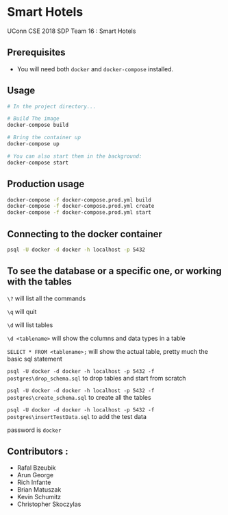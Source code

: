 # Smart Hotels
UConn CSE 2018 SDP Team 16 : Smart Hotels

## Prerequisites
- You will need both `docker` and `docker-compose` installed.

## Usage
```bash
# In the project directory...

# Build The image
docker-compose build

# Bring the container up
docker-compose up

# You can also start them in the background:
docker-compose start
```

## Production usage
```bash
docker-compose -f docker-compose.prod.yml build
docker-compose -f docker-compose.prod.yml create
docker-compose -f docker-compose.prod.yml start
```

## Connecting to the docker container
```bash
psql -U docker -d docker -h localhost -p 5432
```

## To see the database or a specific one, or working with the tables
`\?` will list all the commands

`\q` will quit

`\d` will list tables

`\d <tablename>` will show the columns and data types in a table

`SELECT * FROM <tablename>;` will show the actual table, pretty much the basic sql statement

`psql -U docker -d docker -h localhost -p 5432 -f postgres\drop_schema.sql` to drop tables and start from scratch

`psql -U docker -d docker -h localhost -p 5432 -f postgres\create_schema.sql` to create all the tables

`psql -U docker -d docker -h localhost -p 5432 -f postgres\insertTestData.sql` to add the test data

password is `docker`

## Contributors :
- Rafal Bzeubik
- Arun George
- Rich Infante
- Brian Matuszak 
- Kevin Schumitz
- Christopher Skoczylas
